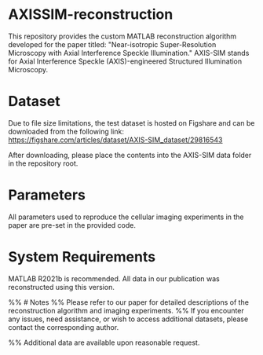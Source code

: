 # AXISSIM-reconstruction

This repository provides the custom MATLAB reconstruction algorithm developed for the paper titled:
"Near-isotropic Super-Resolution Microscopy with Axial Interference Speckle Illumination."
AXIS-SIM stands for Axial Interference Speckle (AXIS)-engineered Structured Illumination Microscopy.

# Dataset
Due to file size limitations, the test dataset is hosted on Figshare and can be downloaded from the following link:
https://figshare.com/articles/dataset/AXIS-SIM_dataset/29816543

After downloading, please place the contents into the AXIS-SIM data folder in the repository root.

# Parameters
All parameters used to reproduce the cellular imaging experiments in the paper are pre-set in the provided code.

# System Requirements
MATLAB R2021b is recommended. All data in our publication was reconstructed using this version.

%% # Notes
%% Please refer to our paper for detailed descriptions of the reconstruction algorithm and imaging experiments.
%% If you encounter any issues, need assistance, or wish to access additional datasets, please contact the corresponding author.

%% Additional data are available upon reasonable request.

